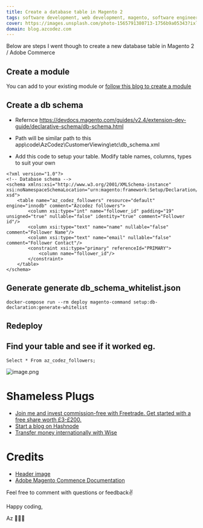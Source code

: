 ```yaml
---
title: Create a database table in Magento 2
tags: software development, web development, magento, software engineering, coding
cover: https://images.unsplash.com/photo-1565791380713-1756b9a05343?ixlib=rb-1.2.1&ixid=MnwxMjA3fDB8MHxwaG90by1wYWdlfHx8fGVufDB8fHx8&auto=format&fit=crop&w=1760&q=80
domain: blog.azcodez.com
---
```

Below are steps I went though to create a new database table in Magento 2 / Adobe Commerce

## Create a module
You can add to your existing module or [follow this blog to create a module](https://blog.azcodez.com/magento-2-create-a-module-in-magento-2)

## Create a db schema 
- Refernce https://devdocs.magento.com/guides/v2.4/extension-dev-guide/declarative-schema/db-schema.html
- Path will be similar path to this
app\code\AzCodez\CustomerViewing\etc\db_schema.xml

- Add this code to setup your table. Modify table names, columns, types to suit your own
```
<?xml version="1.0"?>
<!-- Database schema -->
<schema xmlns:xsi="http://www.w3.org/2001/XMLSchema-instance" xsi:noNamespaceSchemaLocation="urn:magento:framework:Setup/Declaration/Schema/etc/schema. xsd">
    <table name="az_codez_followers" resource="default" engine="innodb" comment="Azcodez followers">
        <column xsi:type="int" name="follower_id" padding="19" unsigned="true" nullable="false" identity="true" comment="Follower id"/>
        <column xsi:type="text" name="name" nullable="false" comment="Follower Name"/>
        <column xsi:type="text" name="email" nullable="false" comment="Follower Contact"/>
        <constraint xsi:type="primary" referenceId="PRIMARY">
            <column name="follower_id"/>
        </constraint>
    </table>
</schema>
```

## Generate  generate db_schema_whitelist.json
```
docker-compose run --rm deploy magento-command setup:db-declaration:generate-whitelist
```

## Redeploy

## Find your table and see if it worked eg.
```
Select * From az_codez_followers;
```

![image.png](https://cdn.hashnode.com/res/hashnode/image/upload/v1646408394493/fzvAB2a3I.png)

# Shameless Plugs 
- [Join me and invest commission-free with Freetrade. Get started with a free share worth £3-£200.](https://magic.freetrade.io/join/asrin/447192e9)
- [Start a blog on Hashnode](https://hashnode.com/@azcodez/joinme)
- [Transfer money internationally with Wise](https://wise.com/invite/ath/asrind)

# Credits
- [Header image](https://unsplash.com/photos/nME9TubZtSo)
- [Adobe Magento Commence Documentation](https://devdocs.magento.com)

Feel free to comment with questions or feedback✌️

Happy coding,

Az 👨🏾‍💻